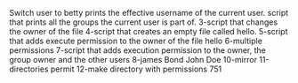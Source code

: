 Switch user to betty
prints the effective username of the current user.
script that prints all the groups the current user is part of.
3-script that changes the owner of the file
4-script that creates an empty file called hello.
5-script that adds execute permission to the owner of the file hello
6-multiple permissions
7-script that adds execution permission to the owner, the group owner and the other users
8-james Bond
John Doe
10-mirror
11-directories permit
12-make directory with permissions 751
